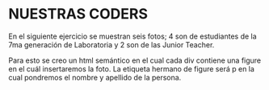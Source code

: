 # NUESTRAS CODERS

En el siguiente ejercicio se muestran seis fotos; 4 son de estudiantes de la 7ma generación de Laboratoria y 2 son de las Junior Teacher. 

Para esto se creo un html semántico en el cual cada div contiene una figure en el cuál insertaremos la foto. La etiqueta hermano de figure será p en la cual pondremos el nombre y apellido de la persona. 